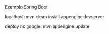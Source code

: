 Exemplo Spring Boot

localhost: mvn clean install appengine:devserver

deploy no google: mvn appengine:update